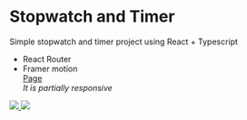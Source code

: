 # Stopwatch and Timer 
Simple stopwatch and timer project using React + Typescript

- React Router
- Framer motion </br>
[Page](https://jbernardofortes.github.io/stopwatchAndTimer/) </br>
<i> It is partially responsive </i>


<a href='https://jbernardofortes.github.io/stopwatchAndTimer/'>
<img src='https://imgur.com/2aXjSyL.jpg'></img>
<img src='https://imgur.com/YimulCH.jpg'></img>
</a>

